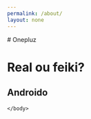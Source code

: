 ```yaml
---
permalink: /about/
layout: none
---
```

<html>
    <head>
    </head>
    <body>
        # Onepluz

<h1>Real ou feiki?</h1>

## Androido
    </body>
</html>
